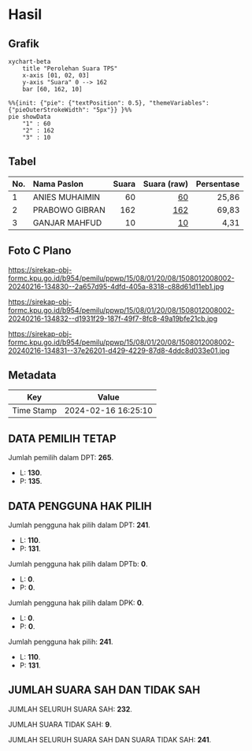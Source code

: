 # Hasil

## Grafik

```mermaid
xychart-beta
    title "Perolehan Suara TPS"
    x-axis [01, 02, 03]
    y-axis "Suara" 0 --> 162
    bar [60, 162, 10]
```

```mermaid
%%{init: {"pie": {"textPosition": 0.5}, "themeVariables": {"pieOuterStrokeWidth": "5px"}} }%%
pie showData
    "1" : 60
    "2" : 162
    "3" : 10
```

## Tabel

| No. | Nama Paslon    | Suara | Suara (raw) | Persentase |
|:--- |:-------------- | -----:| -----------:| ----------:|
| 1   | ANIES MUHAIMIN | 60    | [60][p-1]   | 25,86      |
| 2   | PRABOWO GIBRAN | 162   | [162][p-2]  | 69,83      |
| 3   | GANJAR MAHFUD  | 10    | [10][p-3]   | 4,31       |


[p-1]: https://github.com/gigit-pemilu/pemilu-2024-15-jambi/blob/main/pilpres/hitung-suara/sub/15-jambi/sub/08-bungo/sub/01-tanah-tumbuh/sub/2008-panjang/sub/002-tps/sub/paslon-1.txt
[p-2]: https://github.com/gigit-pemilu/pemilu-2024-15-jambi/blob/main/pilpres/hitung-suara/sub/15-jambi/sub/08-bungo/sub/01-tanah-tumbuh/sub/2008-panjang/sub/002-tps/sub/paslon-2.txt
[p-3]: https://github.com/gigit-pemilu/pemilu-2024-15-jambi/blob/main/pilpres/hitung-suara/sub/15-jambi/sub/08-bungo/sub/01-tanah-tumbuh/sub/2008-panjang/sub/002-tps/sub/paslon-3.txt

## Foto C Plano

https://sirekap-obj-formc.kpu.go.id/b954/pemilu/ppwp/15/08/01/20/08/1508012008002-20240216-134830--2a657d95-4dfd-405a-8318-c88d61d11eb1.jpg

https://sirekap-obj-formc.kpu.go.id/b954/pemilu/ppwp/15/08/01/20/08/1508012008002-20240216-134832--d1931f29-187f-49f7-8fc8-49a19bfe21cb.jpg

https://sirekap-obj-formc.kpu.go.id/b954/pemilu/ppwp/15/08/01/20/08/1508012008002-20240216-134831--37e26201-d429-4229-87d8-4ddc8d033e01.jpg


## Metadata

| Key        | Value               |
| ---------- | ------------------- |
| Time Stamp | 2024-02-16 16:25:10 |


## DATA PEMILIH TETAP

Jumlah pemilih dalam DPT: **265**.
 * L: **130**.
 * P: **135**.

## DATA PENGGUNA HAK PILIH

Jumlah pengguna hak pilih dalam DPT: **241**.
 * L: **110**.
 * P: **131**.

Jumlah pengguna hak pilih dalam DPTb: **0**.
 * L: **0**.
 * P: **0**.

Jumlah pengguna hak pilih dalam DPK: **0**.
 * L: **0**.
 * P: **0**.

Jumlah pengguna hak pilih: **241**.
 * L: **110**.
 * P: **131**.

## JUMLAH SUARA SAH DAN TIDAK SAH

JUMLAH SELURUH SUARA SAH: **232**.

JUMLAH SUARA TIDAK SAH: **9**.

JUMLAH SELURUH SUARA SAH DAN SUARA TIDAK SAH: **241**.


